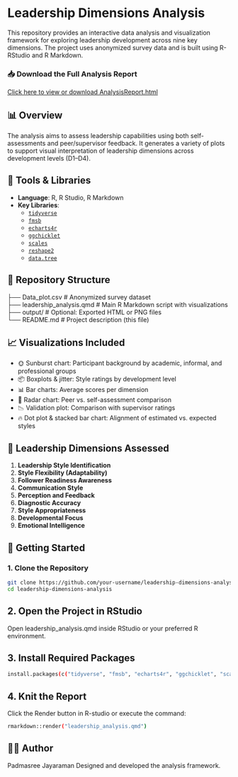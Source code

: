 # Leadership Dimensions Analysis

This repository provides an interactive data analysis and visualization framework for exploring leadership development across nine key dimensions. The project uses anonymized survey data and is built using R- RStudio and R Markdown.

### 📥 **Download the Full Analysis Report**  
[Click here to view or download AnalysisReport.html](https://github.com/Padmasree-DEV/StudyAnalysis_Leadership/releases/download/Results/AnalysisReport.html)

## 📊 Overview

The analysis aims to assess leadership capabilities using both self-assessments and peer/supervisor feedback. It generates a variety of plots to support visual interpretation of leadership dimensions across development levels (D1–D4).

## 🔧 Tools & Libraries

- **Language**: R, R Studio, R Markdown
- **Key Libraries**:
  - [`tidyverse`](https://www.tidyverse.org/)
  - [`fmsb`](https://cran.r-project.org/web/packages/fmsb/)
  - [`echarts4r`](https://github.com/JohnCoene/echarts4r)
  - [`ggchicklet`](https://github.com/hrbrmstr/ggchicklet)
  - [`scales`](https://cran.r-project.org/web/packages/scales/)
  - [`reshape2`](https://cran.r-project.org/web/packages/reshape2/)
  - [`data.tree`](https://cran.r-project.org/web/packages/data.tree/)

## 📁 Repository Structure
├── Data_plot.csv # Anonymized survey dataset  
├── leadership_analysis.qmd # Main R Markdown script with visualizations  
├── output/ # Optional: Exported HTML or PNG files  
└── README.md # Project description (this file)  


## 📈 Visualizations Included

- 🌞 Sunburst chart: Participant background by academic, informal, and professional groups
- 📦 Boxplots & jitter: Style ratings by development level
- 📊 Bar charts: Average scores per dimension
- 🧭 Radar chart: Peer vs. self-assessment comparison
- 📉 Validation plot: Comparison with supervisor ratings
- 🔥 Dot plot & stacked bar chart: Alignment of estimated vs. expected styles

## 🧠 Leadership Dimensions Assessed

1. **Leadership Style Identification**
2. **Style Flexibility (Adaptability)**
3. **Follower Readiness Awareness**
4. **Communication Style**
5. **Perception and Feedback**
6. **Diagnostic Accuracy**
7. **Style Appropriateness**
8. **Developmental Focus**
9. **Emotional Intelligence**

## 🚀 Getting Started

### 1. Clone the Repository

```bash
git clone https://github.com/your-username/leadership-dimensions-analysis.git
cd leadership-dimensions-analysis
```

## 2. Open the Project in RStudio
Open leadership_analysis.qmd inside RStudio or your preferred R environment.

## 3. Install Required Packages
```bash
install.packages(c("tidyverse", "fmsb", "echarts4r", "ggchicklet", "scales", "reshape2", "data.tree"))
```
## 4. Knit the Report
Click the Render button in R-studio or execute the command:
```bash
rmarkdown::render("leadership_analysis.qmd")
```

## 👩‍💻 Author
Padmasree Jayaraman
Designed and developed the analysis framework.
